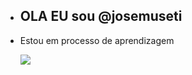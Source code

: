 - ## OLA EU sou @josemuseti
- Estou em processo de aprendizagem


  <a href = "joseduardomuseti@gmail.com"><img src="https://img.shields.io/badge/-Gmail-%23333?style=for-the-badge&logo=gmail&logoColor=white" target="_blank"></a>
